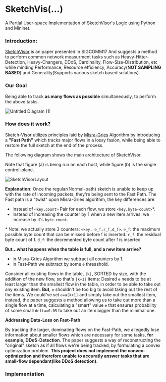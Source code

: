 # SketchVis(...)
A Partial User-space Implementation of SketchVisor's Logic using Python and Mininet.

### Introduction: ###
[SketchVisor](https://www.cs.jhu.edu/~xinjin/files/SIGCOMM17_SketchVisor.pdf) is an paper presented in SIGCOMM17
And suggests a method to perform common network measurment tasks such as Heavy-Hitter-Detection, Heavy-Changers, DDoS, Cardinality, Flow-Size-Distribution, etc while minding Performance, Resource efficiency, Accuracy(**NOT SAMPLING BASED**) and Generality(Supports various sketch based solutions).

### Our Goal ###
Being able to track **as many flows as possible** simultaneously, to perform the above tasks.

![Untitled Diagram (1)](https://user-images.githubusercontent.com/7606509/61496961-93cfd200-a9c6-11e9-8e91-79c3bef4232d.png)
### How does it work? ###
Sketch-Visor utilizes principles laid by [Misra-Gries](https://en.wikipedia.org/wiki/Misra%E2%80%93Gries_summary) Algorithm by introducing a **"Fast Path"** which tracks major flows in a lossy fasion, while being able to restore the full sketch at the end of the process.

The following diagram shows the main architecture of SketchVisor. 

Note that figure (a) is being run on each host,
while figure (b) is the single control-plane.

![SketchVisorLayout](https://user-images.githubusercontent.com/7606509/61491428-e5bd2b80-a9b7-11e9-8d65-8e88112bcf61.PNG)

**Explanation:** Once the regular(Normal-path) sketch is unable to keep up with the rate of incoming packets, they're being sent to the Fast Path. The Fast path is a "twist" upon Misra-Gries algorithm, the key differences are:

- Instead of `<key,count>` Pair for each flow, we store `<key,byte-count>`*.
- Instead of increasing the counter by 1 when a new item arrives, we increase by it's `byte-count`.

\* Note: we actually store 3 counters: `<key, e_f,r_f,d_f>`.
`e_f`: the maximum possible byte count that can be missed before
f is inserted.
`r_f`: the residual byte count of f.
`d_f`: the decremented byte count after f is inserted


**But...what happens when the table is full, and a new item arrive?**

- In Misra-Gries Algorithm we subtract all counters by 1.
- In Fast-Path we subtract by some `e` threashold.

Consider all existing flows in the table, `|k|`, SORTED by size, with the addition of the new flow, so that's `|k+1|` items:
Desired `e` needs to be at least larger than the smallest flow in the table, in order to be able to take out any existing item.
**But,** `e` shouldn't be too big to avoid taking out the rest of the items. We could've set `e=a[k+1]` and simply take out the smallest item, instead, the paper suggests a method allowing us to take out more than a single flow at a time, calculating a "smart" value `e` that ensures probability of some small `delta=0.05` to take out an item bigger than the minimal one. 

**Addressing Data-Loss on Fast-Path**

By tracking the larger, dominating flows on the Fast-Path, we allegedly lose information about smaller flows which are necessary for some tasks, **for example, DDoS-Detection**. The paper suggests a way of reconstructing the "original" sketch as if all flows we're being tracked, by formulating a convex optimization problem. **This project does not implement the convex-optimization and therefore unable to accuratly answer tasks that are small-flow dependant(like DDoS detection).**

### Implementation ###

